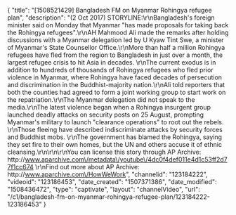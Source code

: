 {
    "title": "[1508521429] Bangladesh FM on Myanmar Rohingya refugee plan",
    "description": "(2 Oct 2017) STORYLINE:\r\nBangladesh's foreign minister said on Monday that Myanmar \"has made proposals for taking back the Rohingya refugees\".\r\nAH Mahmood Ali made the remarks after holding discussions with a Myanmar delegation led by U Kyaw Tint Swe, a minister of Myanmar's State Counsellor Office.\r\nMore than half a million Rohingya refugees have fled from the region to Bangladesh in just over a month, the largest refugee crisis to hit Asia in decades. \r\nThe current exodus is in addition to hundreds of thousands of Rohingya refugees who fled prior violence in Myanmar, where Rohingya have faced decades of persecution and discrimination in the Buddhist-majority nation.\r\nAli told reporters that both the counties had agreed to form a joint working group to start work on the repatriation.\r\nThe Myanmar delegation did not speak to the media.\r\nThe latest violence began when a Rohingya insurgent group launched deadly attacks on security posts on 25 August, prompting Myanmar's military to launch \"clearance operations\" to root out the rebels. \r\nThose fleeing have described indiscriminate attacks by security forces and Buddhist mobs. \r\nThe government has blamed the Rohingya, saying they set fire to their own homes, but the UN and others accuse it of ethnic cleansing.\r\n\r\n\r\nYou can license this story through AP Archive: http:\/\/www.aparchive.com\/metadata\/youtube\/4dc0f4def011e4d1c53ff2d77f1cc674 \r\nFind out more about AP Archive: http:\/\/www.aparchive.com\/HowWeWork",
    "channelid": "123184222",
    "videoid": "123186453",
    "date_created": "1507371386",
    "date_modified": "1508436472",
    "type": "captivate",
    "layout": "channelVideo",
    "url": "\/c1\/bangladesh-fm-on-myanmar-rohingya-refugee-plan\/123184222-123186453"
}